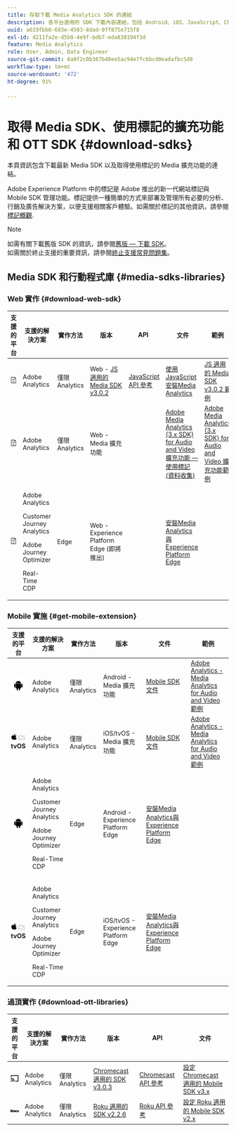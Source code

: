```yaml
---
title: 存取下載 Media Analytics SDK 的連結
description: 各平台適用的 SDK 下載內容連結，包括 Android、iOS、JavaScript、Chromecast 和 Roku。
uuid: a619fbb8-693e-4583-8dad-0ff875e715f8
exl-id: d211fa2e-d5b0-4e9f-bdb7-eda838194f3d
feature: Media Analytics
role: User, Admin, Data Engineer
source-git-commit: 8a0f2c0b367b48ee5ac94e7fc6bcd0eadafbc5d8
workflow-type: tm+mt
source-wordcount: '472'
ht-degree: 91%

---
```


# 取得 Media SDK、使用標記的擴充功能和 OTT SDK {#download-sdks}

本頁資訊包含下載最新 Media SDK 以及取得使用標記的 Media 擴充功能的連結。

Adobe Experience Platform 中的標記是 Adobe 推出的新一代網站標記與 Mobile SDK 管理功能。標記提供一種簡單的方式來部署及管理所有必要的分析、行銷及廣告解決方案，以便支援相關客戶體驗。如需關於標記的其他資訊，請參閱[標記概觀](https://experienceleague.adobe.com/docs/platform-learn/data-collection/overview.html?lang=zh-Hant).


>[!NOTE]
>
>如需有關下載舊版 SDK 的資訊，請參閱[舊版 — 下載 SDK](/help/legacy/legacy-download-sdks.md)。<br>
>如需關於終止支援的重要資訊，請參閱[終止支援常見問題集](/help/additional-resources/end-of-support-faqs.md)。

## Media SDK 和行動程式庫 {#media-sdks-libraries}

### Web 實作 {#download-web-sdk}

| 支援的平台 | 支援的解決方案 | 實作方法 |  版本 |  API   |  文件 |  範例  |
|:---:|---|---|---|---| ---| ---|
| ![JavaScript 圖示](assets/javascript-icon.png) | Adobe Analytics | 僅限Analytics | Web - [JS 適用的 Media SDK v3.0.2](https://github.com/Adobe-Marketing-Cloud/media-sdks/releases/tag/js-v3.0.2) | [JavaScript API 參考](https://adobe-marketing-cloud.github.io/media-sdks/reference/javascript_3x/index.html) | [使用JavaScript安裝Media Analytics](/help/implementation/media-sdk/setup/web-implementation.md) | [JS 適用的 Media SDK v3.0.2 範例](https://github.com/Adobe-Marketing-Cloud/media-sdks/tree/master/sdks/js/3.x) |
| ![JavaScript 圖示](assets/javascript-icon.png) | Adobe Analytics | 僅限Analytics | Web - Media 擴充功能 |  | [Adobe Media Analytics (3.x SDK) for Audio and Video 擴充功能 — 使用標記 (資料收集)](https://experienceleague.adobe.com/docs/experience-platform/tags/extensions/adobe/media-analytics-3x/overview.html?lang=zh-Hant) | [Adobe Media Analytics (3.x SDK) for Audio and Video 擴充功能範例](https://github.com/Adobe-Marketing-Cloud/media-sdks/tree/master/samples/launch/js/3.x) |
| ![JavaScript 圖示](assets/javascript-icon.png) | <p>Adobe Analytics</p><p>Customer Journey Analytics</p><p>Adobe Journey Optimizer</p><p>Real-Time CDP</p> | Edge | Web - Experience Platform Edge (即將推出) |  | [安裝Media Analytics與Experience Platform Edge](/help/implementation/edge/implementation-edge.md) | |

### Mobile 實施 {#get-mobile-extension}

| 支援的平台 | 支援的解決方案 | 實作方法 |  版本 |  文件   |  範例  |
|:---:|---|---|---|---|---|
| ![Android 圖示](assets/android-icon.png) | Adobe Analytics | 僅限Analytics | Android - Media 擴充功能 | [Mobile SDK 文件](https://developer.adobe.com/client-sdks/documentation/adobe-media-analytics/) | [Adobe Analytics - Media Analytics for Audio and Video 範例](https://github.com/Adobe-Marketing-Cloud/media-sdks/tree/master/samples/launch/mobile/android) |
| ![Apple iOS 圖示&#x200B;](assets/ios-icon.png)<br>**tvOS** | Adobe Analytics | 僅限Analytics | iOS/tvOS - Media 擴充功能 | [Mobile SDK 文件](https://developer.adobe.com/client-sdks/documentation/adobe-media-analytics/) | [Adobe Analytics - Media Analytics for Audio and Video 範例](https://github.com/adobe/aepsdk-media-ios/tree/main/TestApp) |
| ![Android 圖示](assets/android-icon.png) | <p>Adobe Analytics</p><p>Customer Journey Analytics</p><p>Adobe Journey Optimizer</p><p>Real-Time CDP</p> | Edge | Android - Experience Platform Edge | [安裝Media Analytics與Experience Platform Edge](/help/implementation/edge/implementation-edge.md) | |
| ![Apple iOS 圖示&#x200B;](assets/ios-icon.png)<br>**tvOS** | <p>Adobe Analytics</p><p>Customer Journey Analytics</p><p>Adobe Journey Optimizer</p><p>Real-Time CDP</p> | Edge | iOS/tvOS - Experience Platform Edge | [安裝Media Analytics與Experience Platform Edge](/help/implementation/edge/implementation-edge.md) |  |

### 過頂實作 {#download-ott-libraries}

| 支援的平台 | 支援的解決方案 | 實作方法 |  版本 |  API   |  文件 |
|:---:|---|---|---|---|---|
| ![Chromecast 圖示](assets/chromecast-icon.png) | Adobe Analytics | 僅限Analytics | [Chromecast 適用的 SDK v3.0.3](https://github.com/Adobe-Marketing-Cloud/media-sdks/releases/tag/chromecast-v3.0.3) | [Chromecast API 參考](https://adobe-marketing-cloud.github.io/media-sdks/reference/chromecast/) | [設定 Chromecast 適用的 Mobile SDK v3.x](/help/implementation/media-sdk/setup/set-up-chromecast.md) |
| ![Roku 圖示](assets/roku-icon.png) | Adobe Analytics | 僅限Analytics | [Roku 適用的 SDK v2.2.6](https://github.com/Adobe-Marketing-Cloud/media-sdks/releases/tag/roku-v2.2.6) | [Roku API 參考](/help/implementation/media-sdk/setup/set-up-roku.md) | [設定 Roku 適用的 Mobile SDK v2.x](/help/implementation/media-sdk/setup/set-up-roku.md) |
